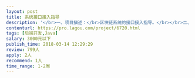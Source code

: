 ```yaml
---                
layout: post       
title: 系统接口接入指导           
description: '</br>一、项目描述：</br>区块链系统的接口接入指导。</br></br>二、主要功能点：</br>1.ETH 钱包的接入</br>2.转入接口对接</br>3.转出接口对接</br>4.钱包操作安全方案</br></br>三、人员要求：</br>1、精通java开发；</br>2、熟悉区块链相关的技术原理；</br>3、良好的沟通能力和契约精神。</br>'     
contenturl: https://pro.lagou.com/project/6720.html      
tags: [后端开发,Java]            
salary: 3000元以下          
publish_time: 2018-03-14 12:29:29         
review: 799人                   
apply: 2人                   
recommend: 1人                   
time_range: 1-2周              
---                 
```

